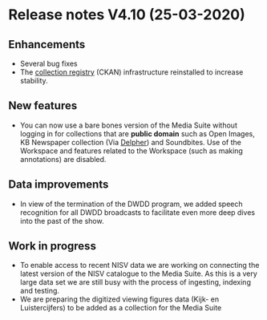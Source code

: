 **Release notes V4.10 (25-03-2020)**
===

## Enhancements

- Several bug fixes
- The [collection registry](http://mediasuitedata.clariah.nl/) (CKAN) infrastructure reinstalled to increase stability. 

## New features

- You can now use a bare bones version of the Media Suite without logging in for collections that are **public domain** such as Open Images, KB Newspaper collection (Via [Delpher](https://www.delpher.nl/)) and Soundbites. Use of the Workspace and features related to the Workspace (such as making annotations) are disabled.  

## Data improvements

- In view of the termination of the DWDD program, we added speech recognition for all DWDD broadcasts to facilitate even more deep dives into the past of the show.

## Work in progress

- To enable access to recent NISV data we are working on connecting the latest version of the NISV catalogue to the Media Suite. As this is a very large data set we are still busy with the process of ingesting, indexing and testing.
- We are preparing the digitized viewing figures data (Kijk- en Luistercijfers) to be added as a collection for the Media Suite 
